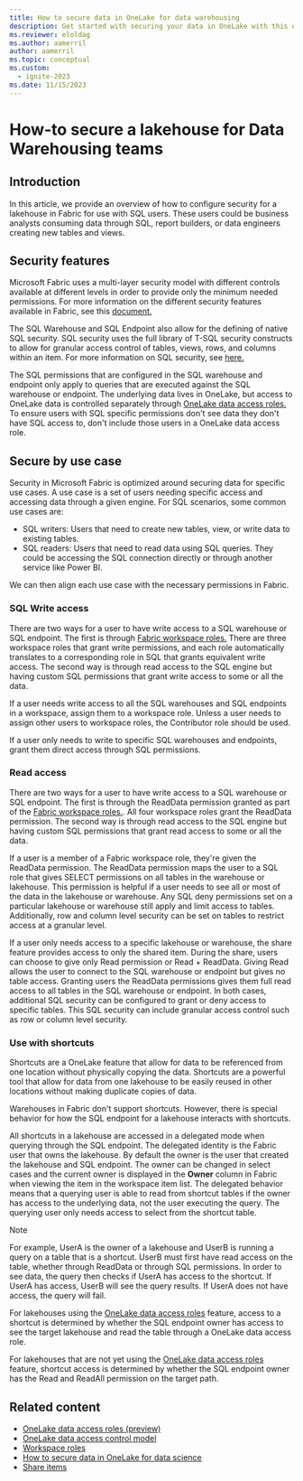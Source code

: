 ```yaml
---
title: How to secure data in OneLake for data warehousing
description: Get started with securing your data in OneLake with this overview of the concepts and capabilities.
ms.reviewer: eloldag
ms.author: aamerril
author: aamerril
ms.topic: conceptual
ms.custom:
  - ignite-2023
ms.date: 11/15/2023
---
```


# How-to secure a lakehouse for Data Warehousing teams

## Introduction

In this article, we provide an overview of how to configure security for a lakehouse in Fabric for use with SQL users. These users could be business analysts consuming data through SQL, report builders, or data engineers creating new tables and views.

## Security features

Microsoft Fabric uses a multi-layer security model with different controls available at different levels in order to provide only the minimum needed permissions. For more information on the different security features available in Fabric, see this [document.](/data-access-control-model.md)

The SQL Warehouse and SQL Endpoint also allow for the defining of native SQL security. SQL security uses the full library of T-SQL security constructs to allow for granular access control of tables, views, rows, and columns within an item. For more information on SQL security, see [here.](../../data-warehouse/sql-granular-permissions.md)

The SQL permissions that are configured in the SQL warehouse and endpoint only apply to queries that are executed against the SQL warehouse or endpoint. The underlying data lives in OneLake, but access to OneLake data is controlled separately through [OneLake data access roles.](./get-started-data-access-roles.md) To ensure users with SQL specific permissions don't see data they don't have SQL access to, don't include those users in a OneLake data access role.

## Secure by use case

Security in Microsoft Fabric is optimized around securing data for specific use cases. A use case is a set of users needing specific access and accessing data through a given engine. For SQL scenarios, some common use cases are:

- SQL writers: Users that need to create new tables, view, or write data to existing tables.
- SQL readers: Users that need to read data using SQL queries. They could be accessing the SQL connection directly or through another service like Power BI.

We can then align each use case with the necessary permissions in Fabric.

### SQL Write access

There are two ways for a user to have write access to a SQL warehouse or SQL endpoint. The first is through [Fabric workspace roles.](/get-started-security.md/#workspace-permissions) There are three workspace roles that grant write permissions, and each role automatically translates to a corresponding role in SQL that grants equivalent write access. The second way is through read access to the SQL engine but having custom SQL permissions that grant write access to some or all the data.

If a user needs write access to all the SQL warehouses and SQL endpoints in a workspace, assign them to a workspace role. Unless a user needs to assign other users to workspace roles, the Contributor role should be used.

If a user only needs to write to specific SQL warehouses and endpoints, grant them direct access through SQL permissions.

### Read access

There are two ways for a user to have write access to a SQL warehouse or SQL endpoint. The first is through the ReadData permission granted as part of the [Fabric workspace roles.](/get-started-security.md/#workspace-permissions). All four workspace roles grant the ReadData permission. The second way is through read access to the SQL engine but having custom SQL permissions that grant read access to some or all the data.

If a user is a member of a Fabric workspace role, they're given the ReadData permission. The ReadData permission maps the user to a SQL role that gives SELECT permissions on all tables in the warehouse or lakehouse. This permission is helpful if a user needs to see all or most of the data in the lakehouse or warehouse. Any SQL deny permissions set on a particular lakehouse or warehouse still apply and limit access to tables. Additionally, row and column level security can be set on tables to restrict access at a granular level.

If a user only needs access to a specific lakehouse or warehouse, the share feature provides access to only the shared item. During the share, users can choose to give only Read permission or Read + ReadData. Giving Read allows the user to connect to the SQL warehouse or endpoint but gives no table access. Granting users the ReadData permissions gives them full read access to all tables in the SQL warehouse or endpoint. In both cases, additional SQL security can be configured to grant or deny access to specific tables. This SQL security can include granular access control such as row or column level security.

### Use with shortcuts

Shortcuts are a OneLake feature that allow for data to be referenced from one location without physically copying the data. Shortcuts are a powerful tool that allow for data from one lakehouse to be easily reused in other locations without making duplicate copies of data.

Warehouses in Fabric don't support shortcuts. However, there is special behavior for how the SQL endpoint for a lakehouse interacts with shortcuts.

All shortcuts in a lakehouse are accessed in a delegated mode when querying through the SQL endpoint. The delegated identity is the Fabric user that owns the lakehouse. By default the owner is the user that created the lakehouse and SQL endpoint. The owner can be changed in select cases and the current owner is displayed in the **Owner** column in Fabric when viewing the item in the workspace item list. The delegated behavior means that a querying user is able to read from shortcut tables if the owner has access to the underlying data, not the user executing the query. The querying user only needs access to select from the shortcut table.

> [!NOTE]
> For example, UserA is the owner of a lakehouse and UserB is running a query on a table that is a shortcut. UserB must first have read access on the table, whether through ReadData or through SQL permissions. In order to see data, the query then checks if UserA has access to the shortcut. If UserA has access, UserB will see the query results. If UserA does not have access, the query will fail.

For lakehouses using the [OneLake data access roles](./get-started-data-access-roles.md) feature, access to a shortcut is determined by whether the SQL endpoint owner has access to see the target lakehouse and read the table through a OneLake data access role.

For lakehouses that are not yet using the [OneLake data access roles](./get-started-data-access-roles.md) feature, shortcut access is determined by whether the SQL endpoint owner has the Read and ReadAll permission on the target path.

## Related content

- [OneLake data access roles (preview)](/get-started-data-access-roles.md)
- [OneLake data access control model](/data-access-control-model.md)
- [Workspace roles](../get-started/roles-workspaces.md)
- [How to secure data in OneLake for data science](/how-to-secure-data-in-onelake-for-data-science.md)
- [Share items](../get-started/share-items.md)
